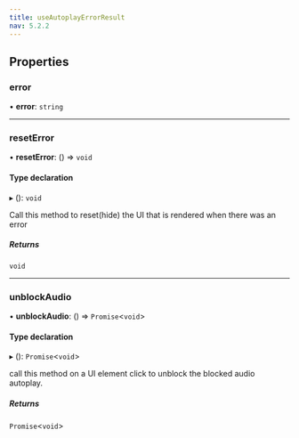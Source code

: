 ```yaml
---
title: useAutoplayErrorResult
nav: 5.2.2
---
```


## Properties

### error

• **error**: `string`

___

### resetError

• **resetError**: () => `void`

#### Type declaration

▸ (): `void`

Call this method to reset(hide) the UI that is rendered when there was an error

##### Returns

`void`

___

### unblockAudio

• **unblockAudio**: () => `Promise`<`void`\>

#### Type declaration

▸ (): `Promise`<`void`\>

call this method on a UI element click to unblock the blocked audio autoplay.

##### Returns

`Promise`<`void`\>
